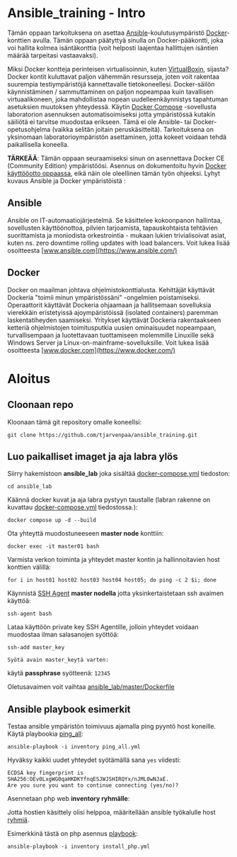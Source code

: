# Ansible_training - Intro

Tämän oppaan tarkoituksena on asettaa [Ansible](https://www.ansible.com/)-koulutusympäristö [Docker](https://www.docker.com/)-konttien avulla. Tämän oppaan päätyttyä sinulla on Docker-pääkontti, joka voi hallita kolmea isäntäkonttia (voit helposti laajentaa hallittujen isäntien määrää tarpeitasi vastaavaksi).

Miksi Docker kontteja perinteisen virtualisoinnin, kuten [VirtualBoxin](https://www.virtualbox.org), sijasta? Docker kontit kuluttavat paljon vähemmän resursseja, joten voit rakentaa suurempia testiympäristöjä kannettavalle tietokoneellesi. Docker-säilön käynnistäminen / sammuttaminen on paljon nopeampaa kuin tavallisen virtuaalikoneen, joka mahdollistaa nopean uudelleenkäynnistys tapahtuman asetuksien muutoksen yhteydessä. Käytin [Docker Compose](https://docs.docker.com/compose/overview/) -sovellusta laboratorion asennuksen automatisoimiseksi jotta ympäristössä kutakin säiliötä ei tarvitse muodostaa erikseen. 
Tämä ei ole Ansible- tai Docker-opetusohjelma (vaikka selitän joitain peruskäsitteitä). Tarkoituksena on yksinomaan laboratorioympäristön asettaminen, jotta kokeet voidaan tehdä paikallisella koneella.

**TÄRKEÄÄ**: Tämän oppaan seuraamiseksi sinun on asennettava Docker CE (Community Edition) ympäristöösi. Asennus on dokumentoitu hyvin [Docker käyttööotto oppaassa](https://docs.docker.com/engine/installation/#supported-platforms), eikä näin ole oleellinen tämän työn ohjeeksi. Lyhyt kuvaus Ansible ja Docker ympäristöistä :

## Ansible
Ansible on IT-automaatiojärjestelmä. Se käsittelee kokoonpanon hallintaa, sovellusten käyttöönottoa, pilvien tarjoamista, tapauskohtaista tehtävien suorittamista ja moniodista orkestrointia - mukaan lukien trivialisoivat asiat, kuten ns. zero downtime rolling updates with load balancers. Voit lukea lisää osoitteesta [www.ansible.com](https://www.ansible.com/)

## Docker
Docker on maailman johtava ohjelmistokonttialusta. Kehittäjät käyttävät Dockeria "toimii minun ympäristössäni" -ongelmien poistamiseksi. Operaattorit käyttävät Dockeria ohjaamaan ja hallitsemaan sovelluksia vierekkäin eristetyissä ajoympäristöissä (isolated containers) paremman laskentatiheyden saamiseksi. Yritykset käyttävät Dockeria rakentaakseen ketteriä ohjelmistojen toimitusputkia uusien  ominaisuudet nopeampaan, turvallisempaan ja luotettavaan tuottamiseen molemmille Linuxille sekä Windows Server ja Linux-on-mainframe-sovelluksille. Voit lukea lisää osoitteesta [www.docker.com](https://www.docker.com/)

# Aloitus

## Cloonaan repo

Kloonaan tämä git repository omalle koneellsi:

`git clone https://github.com/tjarvenpaa/ansible_training.git`

## Luo paikalliset imaget ja aja labra ylös

Siirry hakemistoon **ansible_lab** joka sisältää [docker-compose.yml](./ansible_lab/docker-compose.yml) tiedoston:

`cd ansible_lab`

Käännä docker kuvat ja aja labra pystyyn taustalle (labran rakenne on kuvattau [docker-compose.yml](./ansible_lab/docker-compose.yml) tiedostossa.):

`docker compose up -d --build`

Ota yhteyttä muodostuneeseen **master node** konttiin:

`docker exec -it master01 bash`

Varmista verkon toiminta ja  yhteydet master kontin ja hallinnoitavien host konttien välillä:

`for i in host01 host02 host03 host04 host05; do ping -c 2 $i; done`

Käynnistä [SSH Agent](https://man.openbsd.org/ssh-agent) **master nodella** jotta yksinkertaistetaan ssh avaimen käyttöä:

`ssh-agent bash`

Lataa käyttöön private key SSH Agentille, jolloin yhteydet voidaan muodostaa ilman salasanojen syöttöä:

`ssh-add master_key`

    Syötä avain master_keytä varten:
käytä **passphrase** syötteenä: `12345`

Oletusavaimen voit vaihtaa [ansible_lab/master/Dockerfile](./ansible_lab/master/Dockerfile)

## Ansible playbook esimerkit

Testaa ansible ympäristön toimivuus ajamalla ping pyyntö host koneille. Käytä playbookia [ping_all](./ansible_lab/master/ansible/ping_all.yml):

`ansible-playbook -i inventory ping_all.yml`

Hyväksy kaikki uudet yhteydet syötämällä sana `yes` viidesti:

    ECDSA key fingerprint is SHA256:OEv0LxgWG0qaHKDKYfnqESJWJSHIRQYx/nJML0wNJaE.
    Are you sure you want to continue connecting (yes/no)?

Asennetaan php web **inventory ryhmälle**:

Jotta hostien käsittely olisi helppoa, määritellään ansible työkalulle host [ryhmiä](https://docs.ansible.com/ansible/latest/inventory_guide/intro_patterns.html).

Esimerkkinä tästä on php asennus [playbook](./ansible_lab/master/ansible/install_php.yml):

`ansible-playbook -i inventory install_php.yml`

